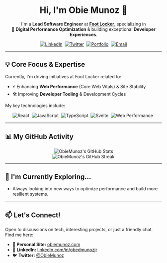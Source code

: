 <div align="center">

  <h1>Hi, I'm Obie Munoz 👋</h1>

  <p>
    I'm a <strong>Lead Software Engineer</strong> at <a href="https://www.footlocker.com" rel="noopener" target="_blank"><strong>Foot Locker</strong></a>, specializing in
    <br>
    🚀 <strong>Digital Performance Optimization</strong> & building exceptional <strong>Developer Experiences</strong>.
  </p>

  <p>
    <a href="https://www.linkedin.com/in/obedmunozjr/" rel="noopener" target="_blank"><img src="https://img.shields.io/badge/LinkedIn-0077B5?style=for-the-badge&logo=linkedin&logoColor=white" alt="LinkedIn"></a>&nbsp;
    <a href="https://twitter.com/ObieMunoz" rel="noopener" target="_blank"><img src="https://img.shields.io/badge/Twitter-1DA1F2?style=for-the-badge&logo=twitter&logoColor=white" alt="Twitter"></a>&nbsp;
    <a href="https://www.obiemunoz.com/" rel="noopener" target="_blank"><img src="https://img.shields.io/badge/Portfolio-FF69B4?style=for-the-badge&logo=Cloudflare-Pages&logoColor=white" alt="Portfolio"></a>&nbsp;
    <a href="mailto:obiemunozjr@gmail.com"><img src="https://img.shields.io/badge/Email_Me-D14836?style=for-the-badge&logo=gmail&logoColor=white" alt="Email"></a>
  </p>

</div>

---

## 💡 Core Focus & Expertise

Currently, I'm driving initiatives at Foot Locker related to:

* ⚡ Enhancing **Web Performance** (Core Web Vitals) & Site Stability
* 🛠️ Improving **Developer Tooling** & Development Cycles

My key technologies include:

<div align="center" style="margin-top: 15px; margin-bottom: 15px;">
  <img src="https://img.shields.io/badge/React-20232A?style=for-the-badge&logo=react&logoColor=61DAFB" alt="React"/>&nbsp;
  <img src="https://img.shields.io/badge/JavaScript-F7DF1E?style=for-the-badge&logo=javascript&logoColor=black" alt="JavaScript"/>&nbsp;
  <img src="https://img.shields.io/badge/TypeScript-007ACC?style=for-the-badge&logo=typescript&logoColor=white" alt="TypeScript"/>&nbsp;
  <img src="https://img.shields.io/badge/Svelte-FF3E00?style=for-the-badge&logo=svelte&logoColor=white" alt="Svelte"/>&nbsp;
  <img src="https://img.shields.io/badge/Web_Performance-4285F4?style=for-the-badge&logo=googlechrome&logoColor=white" alt="Web Performance"/>&nbsp;
</div>

---

## 📊 My GitHub Activity

<div align="center">
  <img src="https://github-readme-stats.vercel.app/api?username=ObieMunoz&show_icons=true&theme=radical&hide_border=true&count_private=true&rank_icon=github" alt="ObieMunoz's GitHub Stats"/>
  <br/>
  <img src="https://github-readme-streak-stats.herokuapp.com/?user=ObieMunoz&theme=radical&hide_border=true" alt="ObieMunoz's GitHub Streak"/>
  <br/>
  </div>

---

## 🌱 I'm Currently Exploring...

* Always looking into new ways to optimize performance and build more resilient systems.

---

## 📫 Let's Connect!

Open to discussions on tech, interesting projects, or just a friendly chat. Find me here:

* 🔗 **Personal Site:** [obiemunoz.com](https://www.obiemunoz.com/)
* 💼 **LinkedIn:** [linkedin.com/in/obedmunozjr](https://www.linkedin.com/in/obedmunozjr/)
* 🐦 **Twitter:** [@ObieMunoz](https://twitter.com/ObieMunoz)
